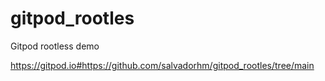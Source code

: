 # gitpod_rootles
Gitpod rootless demo

https://gitpod.io#https://github.com/salvadorhm/gitpod_rootles/tree/main
